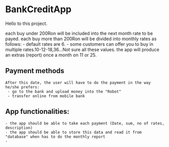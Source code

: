 # BankCreditApp
Hello to this project.

each buy under 200Ron will be included into the next month rate to be payed.
each buy more than 200Ron will be divided into monthly rates as follows:
    - default rates are 6.
    - some customers can offer you to buy in multiple rates.10-12-18,36...Not sure all these values.
    the app will produce an extras (report) once a month on 11 or 25.
## Payment methods
    After this date, the user will have to do the payment in the way he/she prefers:
     - go to the bank and upload money into the "Robot"
     - transfer online from mobile bank

## App functionalities:
    - the app should be able to take each payment (Date, sum, no of rates, description)
    - the app should be able to store this data and read it from "database" when has to do the monthly report
    - 